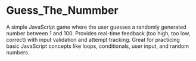 # Guess_The_Nummber
A simple JavaScript game where the user guesses a randomly generated number between 1 and 100.  Provides real-time feedback (too high, too low, correct) with input validation and attempt tracking.  Great for practicing basic JavaScript concepts like loops, conditionals, user input, and random numbers.
